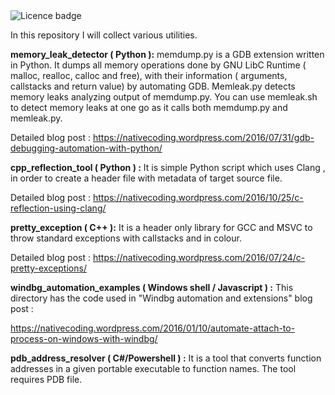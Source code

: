 <td><img src="https://img.shields.io/badge/LICENCE-PUBLIC%20DOMAIN-green.svg" alt="Licence badge"></td>

In this repository I will collect various utilities.

**memory_leak_detector ( Python ):** memdump.py is a GDB extension written in Python. It dumps all memory operations done by GNU LibC Runtime ( malloc, realloc, calloc and free),
with their information ( arguments, callstacks and return value) by automating GDB. Memleak.py detects memory leaks analyzing output
of memdump.py. You can use memleak.sh to detect memory leaks at one go as it calls both memdump.py and memleak.py.

Detailed blog post : https://nativecoding.wordpress.com/2016/07/31/gdb-debugging-automation-with-python/

**cpp_reflection_tool ( Python ) :** It is  simple Python script which uses Clang , in order to create a header file
with metadata of target source file.

Detailed blog post : https://nativecoding.wordpress.com/2016/10/25/c-reflection-using-clang/

**pretty_exception ( C++ ):** It is a header only library for GCC and MSVC to throw standard exceptions
with callstacks and in colour.

Detailed blog post : https://nativecoding.wordpress.com/2016/07/24/c-pretty-exceptions/

**windbg_automation_examples ( Windows shell / Javascript ) :** This directory has the code used in "Windbg automation and extensions" blog post :

https://nativecoding.wordpress.com/2016/01/10/automate-attach-to-process-on-windows-with-windbg/

**pdb_address_resolver ( C#/Powershell ) :** It is a tool that converts function addresses in a given portable executable to function names. The tool requires PDB file.
